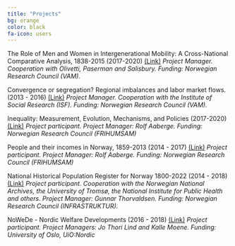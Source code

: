 ```yaml
---
title: "Projects"
bg: orange
color: black
fa-icon: users
---
```



The Role of Men and Women in Intergenerational Mobility: A
Cross-National Comparative Analysis, 1838-2015 (2017-2020)
<span>[(Link)](http://www.ssb.no/en/forskning/mikrookonomi/okonomisk-historie/the-role-of-men-and-women-in-intergenerational-mobility-a-cross-national-comparative-analysis-1838-2015)</span>
*Project Manager. Cooperation with Olivetti, Paserman and Salisbury.
Funding: Norwegian Research Council (VAM).*

Convergence or segregation? Regional imbalances and labor market flows.
(2013 - 2016)
<span>[(Link)](http://www.ssb.no/en/forskning/mikrookonomi/arbeidsmarked/convergence-or-segregation)</span>
*Project Manager. Cooperation with the Institute of Social Research
(ISF). Funding: Norwegian Research Council (VAM).*

Inequality: Measurement, Evolution, Mechanisms, and Policies (2017-2020)
<span>[(Link)]()</span> *Project participant. Project Manager: Rolf
Aaberge. Funding: Norwegian Research Council (FRIHUMSAM)*

People and their incomes in Norway, 1859-2013 (2014 - 2017)
<span>[(Link)](http://www.ssb.no/en/forskning/mikrookonomi/inntektsfordeling/people-and-their-incomes-in-norway-1859-2013)</span>
*Project participant. Project Manager: Rolf Aaberge. Funding: Norwegian
Research Council (FRIHUMSAM)*

National Historical Population Register for Norway 1800-2022 (2014 -
2018)
<span>[(Link)](http://www.ssb.no/en/forskning/mikrookonomi/okonomisk-historie/historical-population-register-for-norway)</span>
*Project participant. Cooperation with the Norwegian National Archives,
the University of Tromsø, the National Institute for Public Health and
others. Project Manager: Gunnar Thorvaldsen. Funding: Norwegian Research
Council (INFRASTRUKTUR).*

NoWeDe - Nordic Welfare Developments (2016 - 2018)
<span>[(Link)](http://www.uio.no/english/research/strategic-research-areas/nordic/research/research-groups/nowede/)</span>
*Project participant. Project Managers: Jo Thori Lind and Kalle Moene.
Funding: University of Oslo, UiO:Nordic*
